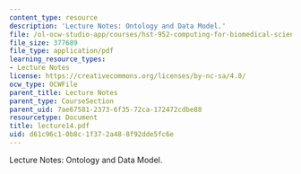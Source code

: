 ```yaml
---
content_type: resource
description: 'Lecture Notes: Ontology and Data Model.'
file: /ol-ocw-studio-app/courses/hst-952-computing-for-biomedical-scientists-fall-2002/d61c96c10b8c1f372a488f92dde5fc6e_lecture14.pdf
file_size: 377689
file_type: application/pdf
learning_resource_types:
- Lecture Notes
license: https://creativecommons.org/licenses/by-nc-sa/4.0/
ocw_type: OCWFile
parent_title: Lecture Notes
parent_type: CourseSection
parent_uid: 7ae67581-2373-6f35-72ca-172472cdbe88
resourcetype: Document
title: lecture14.pdf
uid: d61c96c1-0b8c-1f37-2a48-8f92dde5fc6e
---
```

Lecture Notes: Ontology and Data Model.